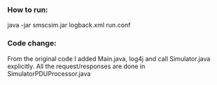 ### How to run: 
java -jar smscsim.jar logback.xml run.conf
 
### Code change:
From the original code I added Main.java, log4j and call Simulator.java explicitly. All the request/responses are done in SimulatorPDUProcessor.java 
      
